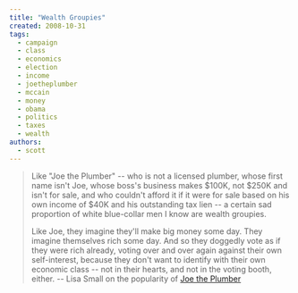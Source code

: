 ```yaml
---
title: "Wealth Groupies"
created: 2008-10-31
tags: 
  - campaign
  - class
  - economics
  - election
  - income
  - joetheplumber
  - mccain
  - money
  - obama
  - politics
  - taxes
  - wealth
authors: 
  - scott
---
```


> Like "Joe the Plumber" -- who is not a licensed plumber, whose first name isn't Joe, whose boss's business makes $100K, not $250K and isn't for sale, and who couldn't afford it if it were for sale based on his own income of $40K and his outstanding tax lien -- a certain sad proportion of white blue-collar men I know are wealth groupies.
> 
> Like Joe, they imagine they'll make big money some day. They imagine themselves rich some day. And so they doggedly vote as if they were rich already, voting over and over again against their own self-interest, because they don't want to identify with their own economic class -- not in their hearts, and not in the voting booth, either. \-- Lisa Small on the popularity of [Joe the Plumber](http://lisasmall.livejournal.com/46797.html)
